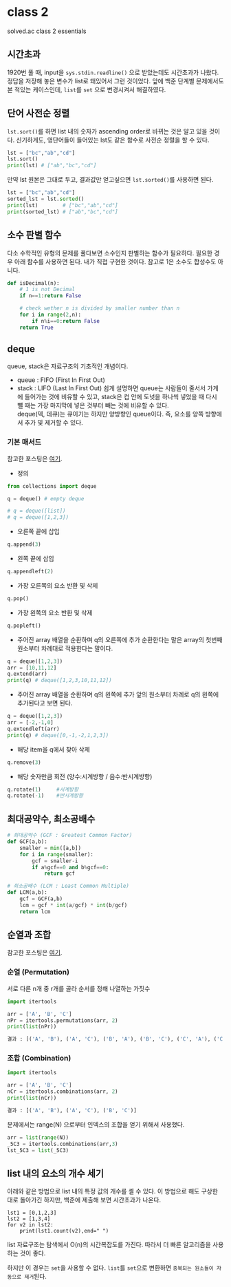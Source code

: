 # class 2
solved.ac class 2 essentials

## 시간초과
1920번 풀 때, input을 `sys.stdin.readline()` 으로 받았는데도 시간초과가 나왔다. 정답을 저장해 놓은 변수가 list로 돼있어서 그런 것이었다. 앞에 백준 단계별 문제에서도 본 적있는 케이스인데, `list`를 `set` 으로 변경시켜서 해결하였다.  

## 단어 사전순 정렬
`lst.sort()`를 하면 list 내의 숫자가 ascending order로 바뀌는 것은 알고 있을 것이다. 신기하게도, 영단어들이 들어있는 lst도 같은 함수로 사전순 정렬을 할 수 있다.
```py
lst = ["bc","ab","cd"]
lst.sort()
print(lst) # ["ab","bc","cd"]
```
만약 lst 원본은 그대로 두고, 결과값만 얻고싶으면 `lst.sorted()`를 사용하면 된다.
```py
lst = ["bc","ab","cd"]
sorted_lst = lst.sorted()
print(lst)        # ["bc","ab","cd"]
print(sorted_lst) # ["ab","bc","cd"]
```

## 소수 판별 함수
다소 수학적인 유형의 문제를 풀다보면 소수인지 판별하는 함수가 필요하다. 필요한 경우 아래 함수를 사용하면 된다. 내가 직접 구현한 것이다. 참고로 1은 소수도 합성수도 아니다.
```py
def isDecimal(n):
    # 1 is not Decimal
    if n==1:return False

    # check wether n is divided by smaller number than n
    for i in range(2,n):
        if n%i==0:return False
    return True
``` 

## deque
queue, stack은 자료구조의 기초적인 개념이다. 
* queue : FIFO (First In First Out)
* stack : LIFO (Last In First Out)
쉽게 설명하면 queue는 사람들이 줄서서 가게에 들어가는 것에 비유할 수 있고, stack은 컵 안에 도넛을 하나씩 넣었을 때 다시 뺄 때는 가장 마지막에 넣은 것부터 빼는 것에 비유할 수 있다.\
deque(덱, 데큐)는 큐이기는 하지만 양방향인 queue이다. 즉, 요소를 양쪽 방향에서 추가 및 제거할 수 있다.

### 기본 매서드
참고한 포스팅은 [여기](https://codingpractices.tistory.com/entry/Python%ED%8C%8C%EC%9D%B4%EC%8D%AC-%EC%99%9C-%EB%A6%AC%EC%8A%A4%ED%8A%B8%EB%8C%80%EC%8B%A0-%ED%81%90-%EB%8D%B0%ED%81%AC-deque-%EB%A5%BC-%EC%93%B8%EA%B9%8C).
* 정의
```py
from collections import deque

q = deque() # empty deque

# q = deque([list])
# q = deque([1,2,3])
``` 
 
* 오른쪽 끝에 삽입
```py
q.append(3)
``` 
 
* 왼쪽 끝에 삽입
```py
q.appendleft(2)
``` 
 
* 가장 오른쪽의 요소 반환 및 삭제
```py
q.pop()
``` 
* 가장 왼쪽의 요소 반환 및 삭제
```py
q.popleft()
```

* 주어진 array 배열을 순환하며 q의 오른쪽에 추가
순환한다는 말은 array의 첫번째 원소부터 차례대로 적용한다는 말이다.
```py
q = deque([1,2,3])
arr = [10,11,12]
q.extend(arr)
print(q) # deque([1,2,3,10,11,12])
``` 
* 주어진 array 배열을 순환하며 q의 왼쪽에 추가
앞의 원소부터 차례로 q의 왼쪽에 추가된다고 보면 된다.
```py
q = deque([1,2,3])
arr = [-2,-1,0]
q.extendleft(arr)
print(q) # deque([0,-1,-2,1,2,3])
``` 
* 해당 item을 q에서 찾아 삭제
```py
q.remove(3)
``` 
* 해당 숫자만큼 회전 (양수:시계방향 / 음수:반시계방향)
```py
q.rotate(1)     #시계방향
q.rotate(-1)    #반시계방향
```

## 최대공약수, 최소공배수
```py
# 최대공약수 (GCF : Greatest Common Factor)
def GCF(a,b):
    smaller = min([a,b])
    for i in range(smaller):
        gcf = smaller-i
        if a%gcf==0 and b%gcf==0:
            return gcf

# 최소공배수 (LCM : Least Common Multiple)
def LCM(a,b):
    gcf = GCF(a,b)
    lcm = gcf * int(a/gcf) * int(b/gcf)
    return lcm
```
## 순열과 조합
참고한 포스팅은 [여기](https://velog.io/@dramatic/Python-permutation-combination-%EC%88%9C%EC%97%B4%EA%B3%BC-%EC%A1%B0%ED%95%A9).
### 순열 (Permutation)
서로 다른 n개 중 r개를 골라 순서를 정해 나열하는 가짓수
```py
import itertools

arr = ['A', 'B', 'C']
nPr = itertools.permutations(arr, 2)
print(list(nPr))

결과 : [('A', 'B'), ('A', 'C'), ('B', 'A'), ('B', 'C'), ('C', 'A'), ('C', 'B')]
```
### 조합 (Combination)
```py
import itertools

arr = ['A', 'B', 'C']
nCr = itertools.combinations(arr, 2)
print(list(nCr))

결과 : [('A', 'B'), ('A', 'C'), ('B', 'C')]
```
문제에서는 range(N) 으로부터 인덱스의 조합을 얻기 위해서 사용했다. 
```py
arr = list(range(N))
_5C3 = itertools.combinations(arr,3)
lst_5C3 = list(_5C3)
```
## list 내의 요소의 개수 세기
아래와 같은 방법으로 list 내의 특정 값의 개수를 셀 수 있다. 이 방법으로 해도 구상한 대로 돌아가긴 하지만, 백준에 제출해 보면 시간초과가 나온다.
```
lst1 = [0,1,2,3]
lst2 = [1,3,4]
for v2 in lst2:
    print(lst1.count(v2),end=" ")
```
list 자료구조는 탐색에서 O(n)의 시간복잡도를 가진다. 따라서 더 빠른 알고리즘을 사용하는 것이 좋다. 

하지만 이 경우는 `set`을 사용할 수 없다. `list`를 `set`으로 변환하면 `중복되는 원소들이 자동으로 제거`된다.



